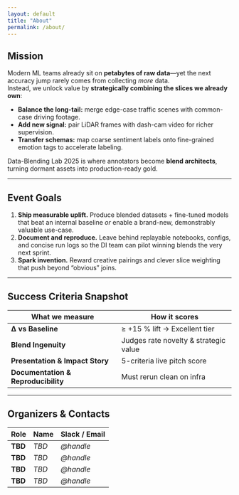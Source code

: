 ```yaml
---
layout: default
title: "About"
permalink: /about/
---
```

## Mission
Modern ML teams already sit on **petabytes of raw data**—yet the next accuracy jump rarely comes from collecting *more* data.  
Instead, we unlock value by **strategically combining the slices we already own**:

* **Balance the long-tail:** merge edge-case traffic scenes with common-case driving footage.  
* **Add new signal:** pair LiDAR frames with dash-cam video for richer supervision.  
* **Transfer schemas:** map coarse sentiment labels onto fine-grained emotion tags to accelerate labeling.  

Data-Blending Lab 2025 is where annotators become **blend architects**, turning dormant assets into production-ready gold.

---

## Event Goals
1. **Ship measurable uplift.** Produce blended datasets + fine-tuned models that beat an internal baseline *or* enable a brand-new, demonstrably valuable use-case.    
2. **Document and reproduce.** Leave behind replayable notebooks, configs, and concise run logs so the DI team can pilot winning blends the very next sprint.  
3. **Spark invention.** Reward creative pairings and clever slice weighting that push beyond “obvious” joins.

---

## Success Criteria Snapshot

| What we measure | How it scores |
|-----------------|---------------|
| **Δ vs Baseline** | ≥ +15 % lift → Excellent tier |
| **Blend Ingenuity** | Judges rate novelty & strategic value |
| **Presentation & Impact Story** | 5-criteria live pitch score |
| **Documentation & Reproducibility** | Must rerun clean on infra |

---

## Organizers & Contacts

| Role | Name | Slack / Email |
|------|------|---------------|
| **TBD** | *TBD* | *@handle* |
| **TBD** | *TBD* | *@handle* |
| **TBD** | *TBD* | *@handle* |
| **TBD** | *TBD* | *@handle* |

